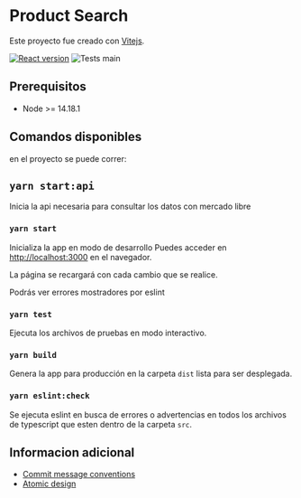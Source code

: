 # Product Search

Este proyecto fue creado con [Vitejs](https://vitejs.dev/guide/).

[![React version](https://img.shields.io/badge/react%20version-18.1.0-blue)]()
![Tests main](https://github.com/njacob1001/rumm-geo-api/actions/workflows/main.yml/badge.svg)

## Prerequisitos

- Node >= 14.18.1

## Comandos disponibles

en el proyecto se puede correr:

## `yarn start:api`

Inicia la api necesaria para consultar los datos con mercado libre

### `yarn start`

Inicializa la app en modo de desarrollo
Puedes acceder en [http://localhost:3000](http://localhost:3000) en el navegador.

La página se recargará con cada cambio que se realice.

Podrás ver errores mostradores por eslint

### `yarn test`

Ejecuta los archivos de pruebas en modo interactivo.

### `yarn build`

Genera la app para producción en la carpeta `dist` lista para ser desplegada.

### `yarn eslint:check`

Se ejecuta eslint en busca de errores o advertencias en todos los archivos de typescript que esten dentro de la carpeta `src`.

## Informacion adicional

- [Commit message conventions](https://github.com/angular/angular/blob/main/CONTRIBUTING.md#commit)
- [Atomic design](https://bradfrost.com/blog/post/atomic-web-design/)
